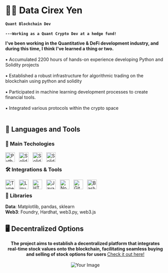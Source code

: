 # 🏄‍♂️ Data Cirex Yen

**`Quant Blockchain Dev`**<br /><br />
**`---Working as a Quant Crypto Dev at a hedge fund!`**

**I've been working in the Quantitative & DeFi development industry, and during this time, I think I've learned a thing or two.<br /><br />**
▪ Accumulated 2200 hours of hands-on experience developing Python and Solidity projects<br /><br />
▪ Established a robust infrastructure for algorithmic trading on the blockchain using python and solidity <br /><br />
▪ Participated in machine learning development processes to create financial tools.<br /><br />
▪ Integrated various protocols within the crypto space<br /><br />

## 🧰 Languages and Tools
### 🔮 Main Techologies
<img align="left" alt="Python" width="30px" height="30" style="padding-right:10px;" src="https://cdn.jsdelivr.net/gh/devicons/devicon/icons/python/python-plain.svg" />
<img align="left" alt="Solidity" height="30px" width="30px" style="padding-right:10px;" src="https://solidity-es.readthedocs.io/es/latest/_images/logo.svg" />
<img align="left" alt="Solidity" height="30px" width="30px" style="padding-right:10px;" src="https://chainstack.com/wp-content/uploads/2021/12/hardhat.png" />
<img align="left" alt="Solidity" height="30px" width="30px" style="padding-right:10px;" src="https://dlab.berkeley.edu/sites/default/files/styles/openberkeley_brand_widgets_rectangle/public/pandas.png?itok=JxR7Cnak&timestamp=1645740797" />

‎‎‎‎‎‎‎‎ㅤ
### 🛠️  Integrations & Tools
<img align="left" alt="TypeScript" width="30px" style="padding-right:10px;" src="https://cdn.jsdelivr.net/gh/devicons/devicon/icons/typescript/typescript-plain.svg" />
<img align="left" alt="Linux" width="30px" style="padding-right:10px;" src="https://cdn.jsdelivr.net/gh/devicons/devicon/icons/linux/linux-original.svg" />
<img align="left" alt="HTML" width="30px" style="padding-right:10px;" src="https://cdn.jsdelivr.net/gh/devicons/devicon/icons/html5/html5-plain.svg" />
<img align="left" alt="JavaScript" width="30px" style="padding-right:10px;" src="https://cdn.jsdelivr.net/gh/devicons/devicon/icons/javascript/javascript-plain.svg" />
<img align="left" alt="NodeJS" width="30px" style="padding-right:10px;" src="https://cdn.jsdelivr.net/gh/devicons/devicon/icons/nodejs/nodejs-original.svg" />
<img align="left" alt="GitHub" width="30px" style="padding-right:10px;" src="https://cdn.jsdelivr.net/gh/devicons/devicon/icons/github/github-original.svg" />
<img align="left" alt="Bash" width="30px" style="padding-right:10px;" src="https://cdn.jsdelivr.net/gh/devicons/devicon/icons/bash/bash-original.svg" />
<br />

### 📗 Libraries
**Data**: Matplotlib, pandas, sklearn<br />
**Web3**: Foundry, Hardhat, web3.py, web3.js
## 🖥️ Decentralized Options

<p align="center">
  <b>The project aims to establish a decentralized platform that integrates real-time stock values onto the blockchain, facilitating seamless buying and selling of stock options for users </b>
  <a href="https://ethglobal.com/showcase/decopt-t51zt">Check it out here!</a><br /><br />
  <img src="https://storage.googleapis.com/ethglobal-api-production/projects%2Ft51zt%2Fimages%2Flogo.png" alt="Your Image" style="max-width: 100%; max-height: 100%;">
</p>
